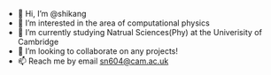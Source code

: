 - 👋 Hi, I’m @shikang
- 👀 I’m interested in the area of computational physics 
- 🌱 I’m currently studying Natrual Sciences(Phy) at the Univerisity of Cambridge
- 💞️ I’m looking to collaborate on any projects! 
- 📫 Reach me by email sn604@cam.ac.uk

<!---
shikang61/shikang61 is a ✨ special ✨ repository because its `README.md` (this file) appears on your GitHub profile.
You can click the Preview link to take a look at your changes.
--->
